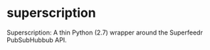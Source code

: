superscription
==============

Superscription: A thin Python (2.7) wrapper around the Superfeedr PubSubHubbub API.
